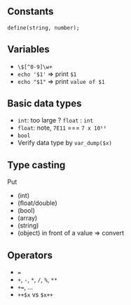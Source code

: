 ## Constants
`define(string, number);`
## Variables
- `\$[^0-9]\w+`
- `echo '$1'` => print `$1`
- `echo "$1"` => print `value of $1`
## Basic data types
- `int`: too large ? `float` : `int`
- `float`: note, `7E11` === `7 x 10¹¹`
- `bool`
- Verify data type by `var_dump($x)`
## Type casting
Put
- (int)
- (float/double)
- (bool)
- (array)
- (string)
- (object)
in front of a value => convert
## Operators
- `=`
- `+`, `-`, `*`, `/`, `%`, `**`
- `+=`, ...
- `++$x` vs `$x++`
